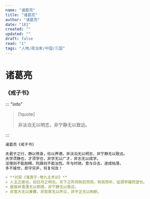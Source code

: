 ```yaml
---
name: "诸葛亮"
title: "诸葛亮"
author: "诸葛亮"
date: "181"
created: ""
updated: ""
draft: false
read: "1"
tags: "人物/政治家/中国/三国"
---
```


# 诸葛亮

### 《戒子书》

::: "info"

> [!quote]
>
> 非淡泊无以明志，非宁静无以致远。

:::

```markdown
诸葛亮《戒子书》

夫君子之行，静以修身，俭以养德。非淡泊无以明志，非宁静无以致远。
夫学须静也，才须学也，非学无以广才，非志无以成学。
淫慢则不能励精，险躁则不能治性。年与时驰，意与日去，遂成枯落，
多不接世，悲守穷庐，将复何及！

> **刘安《淮南子·卷九主术训》**
> 人主之居也，如日月之明也。天下之所同侧目而视，侧耳而听，延颈举踵而望也。
> 是故非澹薄无以明德，非宁静无以致远，
> 非宽大无以兼覆，非慈厚无以怀众，非平正无以制断。
```
